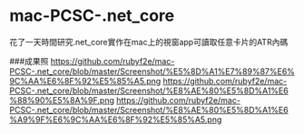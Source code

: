 # mac-PCSC-.net_core
花了一天時間研究.net_core實作在mac上的視窗app可讀取任意卡片的ATR內碼


###成果照
https://github.com/rubyf2e/mac-PCSC-.net_core/blob/master/Screenshot/%E5%8D%A1%E7%89%87%E6%9C%AA%E6%8F%92%E5%85%A5.png
https://github.com/rubyf2e/mac-PCSC-.net_core/blob/master/Screenshot/%E8%AE%80%E5%8D%A1%E6%88%90%E5%8A%9F.png
https://github.com/rubyf2e/mac-PCSC-.net_core/blob/master/Screenshot/%E8%AE%80%E5%8D%A1%E6%A9%9F%E6%9C%AA%E6%8F%92%E5%85%A5.png

